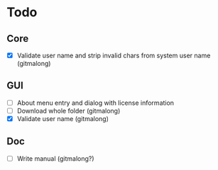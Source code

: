 # Todo

## Core
- [x] Validate user name and strip invalid chars from system user name (gitmalong)

## GUI
- [ ] About menu entry and dialog with license information
- [ ] Download whole folder (gitmalong)
- [x] Validate user name (gitmalong)

## Doc

- [ ] Write manual (gitmalong?)
